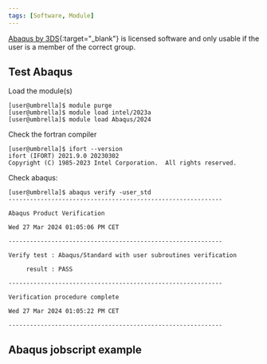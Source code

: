 ```yaml
---
tags: [Software, Module]
---
```

[Abaqus by 3DS](https://www.3ds.com/products-services/simulia/products/abaqus/){:target="_blank"}
is licensed software and only usable if the user is a member of the correct group.

## Test Abaqus

Load the module(s)

```shell 
[user@umbrella]$ module purge
[user@umbrella]$ module load intel/2023a
[user@umbrella]$ module load Abaqus/2024
```

Check the fortran compiler

```shell
[user@umbrella]$ ifort --version
ifort (IFORT) 2021.9.0 20230302
Copyright (C) 1985-2023 Intel Corporation.  All rights reserved.
```

Check abaqus:

```shell 
[user@umbrella]$ abaqus verify -user_std
------------------------------------------------------------

Abaqus Product Verification

Wed 27 Mar 2024 01:05:06 PM CET

------------------------------------------------------------

Verify test : Abaqus/Standard with user subroutines verification

     result : PASS

------------------------------------------------------------

Verification procedure complete

Wed 27 Mar 2024 01:05:22 PM CET

------------------------------------------------------------
```

## Abaqus jobscript example 
